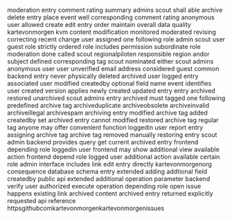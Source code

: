 moderation entry comment rating summary admins scout shall able archive delete entry place event well corresponding comment rating anonymous user allowed create edit entry order maintain overall data quality kartevonmorgen kvm content modification monitored moderated revising correcting recent change user assigned one following role admin scout user guest role strictly ordered role includes permission subordinate role moderation done called scout regionalpiloten responsible region andor subject defined corresponding tag scout nominated either scout admins anonymous user user unverified email address considered guest common backend entry never physically deleted archived user logged entry associated user modified createdby optional field name event identifies user created version applies newly created updated entry entry archived restored unarchived scout admins entry archived must tagged one following predefined archive tag archiveduplicate archiveobsolete archiveinvalid archiveillegal archivespam archiving entry modified archive tag added createdby set archived entry cannot modified restored archive tag regular tag anyone may offer convenient function loggedin user report entry assigning archive tag archive tag removed manually restoring entry scout admin backend provides query get current archived entry frontend depending role loggedin user frontend may show additional view available action frontend depend role logged user additional action available certain role admin interface includes link edit entry directly kartevonmorgenorg consequence database schema entry extended adding addtional field createdby public api extended additional operation parameter backend verify user authorized execute operation depending role open issue happens existing link archived content archived entry returned explicitly requested api reference httpsgithubcomkartevonmorgenkartevonmorgenissues
